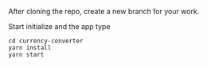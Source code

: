 After cloning the repo, create a new branch for your work.

Start initialize and the app type 
```shell
cd currency-converter
yarn install
yarn start
```